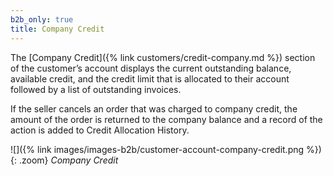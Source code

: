 ```yaml
---
b2b_only: true
title: Company Credit
---
```


The [Company Credit]({% link customers/credit-company.md %}) section of the customer’s account displays the current outstanding balance, available credit, and the credit limit that is allocated to their account followed by a list of outstanding invoices.

If the seller cancels an order that was charged to company credit, the amount of the order is returned to the company balance and a record of the action is added to Credit Allocation History.

![]({% link images/images-b2b/customer-account-company-credit.png %}){: .zoom}
_Company Credit_

